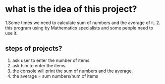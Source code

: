 # what is the idea of this project?
1.Some times we need to calculate sum of numbers and the average of it.
2. this program using by Mathematics specialists and some people need to use it.
## steps of projects?
1. ask user to enter the number of items.
2. ask him to enter the items.
1. the console will print the sum of numbers and the average.
2. the average = sum numbers/num of items
